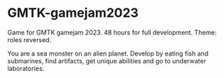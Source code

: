 # GMTK-gamejam2023
Game for GMTK gamejam 2023. 48 hours for full development. Theme: roles reversed.

You are a sea monster on an alien planet.
Develop by eating fish and submarines, find artifacts, get unique abilities and go to underwater laboratories.

<!---
Нужно сделать:
1. перемещения (плаванье) done
2. простых врагов (маленькие/средненькие рыбки, их много)
3. сложных врагов (субмарины)
4. людей (враги, находятся в лабораториях, пещерах, руинах, ходят по полу)

рыбки должны держаться в своей области, внутри неё они могут уплывать от игрока если он рядом, если игрока рядом нет, просто плавают
развитие (рост) игрока, когда он кого-то съедает -> возможность убить кого-то, возможность съесть кого-то
-->
